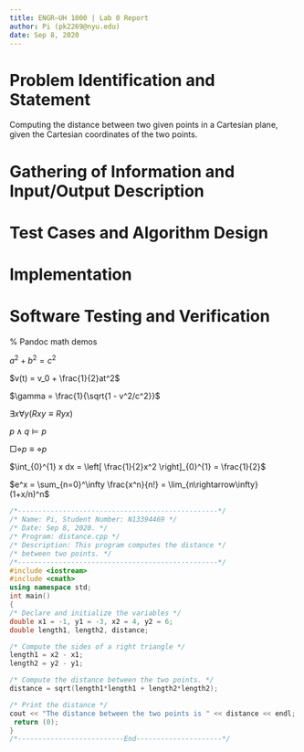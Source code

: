 ```yaml
---
title: ENGR–UH 1000 | Lab 0 Report
author: Pi (pk2269@nyu.edu)
date: Sep 8, 2020
---
```


# Problem Identification and Statement

Computing the distance between two given points in a Cartesian plane, given the Cartesian coordinates of the two points.

# Gathering of Information and Input/Output Description



# Test Cases and Algorithm Design


# Implementation

# Software Testing and Verification

% Pandoc math demos

$a^2 + b^2 = c^2$

$v(t) = v_0 + \frac{1}{2}at^2$

$\gamma = \frac{1}{\sqrt{1 - v^2/c^2}}$  

$\exists x \forall y (Rxy \equiv Ryx)$

$p \wedge q \models p$

$\Box\diamond p\equiv\diamond p$

$\int_{0}^{1} x dx = \left[ \frac{1}{2}x^2 \right]_{0}^{1} = \frac{1}{2}$

$e^x = \sum_{n=0}^\infty \frac{x^n}{n!} = \lim_{n\rightarrow\infty} (1+x/n)^n$

~~~~~~~~~~~~~~~~~~~~~~~~~~~~~~~~~~~~~~~~~~ {.cpp .numberLines}
/*-------------------------------------------------*/
/* Name: Pi, Student Number: N13394469 */
/* Date: Sep 8, 2020. */
/* Program: distance.cpp */
/* Description: This program computes the distance */
/* between two points. */
/*-------------------------------------------------*/
#include <iostream>
#include <cmath>
using namespace std;
int main()
{
/* Declare and initialize the variables */
double x1 = -1, y1 = -3, x2 = 4, y2 = 6;
double length1, length2, distance;

/* Compute the sides of a right triangle */
length1 = x2 - x1;
length2 = y2 - y1;

/* Compute the distance between the two points. */
distance = sqrt(length1*length1 + length2*length2);

/* Print the distance */
cout << "The distance between the two points is " << distance << endl;
 return (0);
}
/*--------------------------End---------------------*/
~~~~~~~~~~~~~~~~~~~~~~~~~~~~~~~~~~~~~~~~~~~~ 